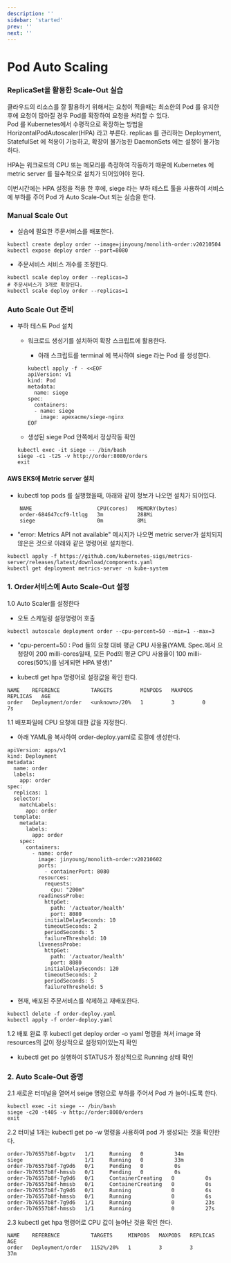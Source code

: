 ```yaml
---
description: ''
sidebar: 'started'
prev: ''
next: ''
---
```


# Pod Auto Scaling

### ReplicaSet을 활용한 Scale-Out 실습

클라우드의 리소스를 잘 활용하기 위해서는 요청이 적을때는 최소한의 Pod 를 유지한 후에 요청이 많아질 경우 Pod를 확장하여 요청을 처리할 수 있다.  
Pod 를 Kubernetes에서 수평적으로 확장하는 방법을 HorizontalPodAutoscaler(HPA) 라고 부른다. replicas 를 관리하는 Deployment, StatefulSet 에 적용이 가능하고, 확장이 불가능한 DaemonSets 에는 설정이 불가능하다.  

HPA는 워크로드의 CPU 또는 메모리를 측정하여 작동하기 때문에 Kubernetes 에 metric server 를 필수적으로 설치가 되어있어야 한다.

이번시간에는 HPA 설정을 적용 한 후에, siege 라는 부하 테스트 툴을 사용하여 서비스에 부하를 주어 Pod 가 Auto Scale-Out 되는 실습을 한다.

### Manual Scale Out  

- 실습에 필요한 주문서비스를 배포한다.
```
kubectl create deploy order --image=jinyoung/monolith-order:v20210504
kubectl expose deploy order --port=8080
```

- 주문서비스 서비스 개수를 조정한다.
```
kubectl scale deploy order --replicas=3
# 주문서비스가 3개로 확장된다.
kubectl scale deploy order --replicas=1
```

### Auto Scale Out 준비

- 부하 테스트 Pod 설치
  - 워크로드 생성기를 설치하여 확장 스크립트에 활용한다.
	- 아래 스크립트를 terminal 에 복사하여 siege 라는 Pod 를 생성한다.
	```
    kubectl apply -f - <<EOF
    apiVersion: v1
    kind: Pod
    metadata:
      name: siege
    spec:
      containers:
      - name: siege
        image: apexacme/siege-nginx
    EOF
	```
	
  - 생성된 siege Pod 안쪽에서 정상작동 확인
  ```
  kubectl exec -it siege -- /bin/bash
  siege -c1 -t2S -v http://order:8080/orders
  exit
  ```

#### AWS EKS에 Metric server 설치 

- kubectl top pods 를 실행했을때, 아래와 같이 정보가 나오면 설치가 되어있다.
	
```
	NAME                     CPU(cores)   MEMORY(bytes)   
	order-684647ccf9-ltlqg   3m           288Mi           
	siege                    0m           8Mi   
```

- "error: Metrics API not available" 메시지가 나오면 metric server가 설치되지 않은은 것으로 아래와 같은 명령어로 설치한다.

```
kubectl apply -f https://github.com/kubernetes-sigs/metrics-server/releases/latest/download/components.yaml
kubectl get deployment metrics-server -n kube-system
```
 
### 1. Order서비스에 Auto Scale-Out 설정

1.0 Auto Scaler를 설정한다
- 오토 스케일링 설정명령어 호출
```
kubectl autoscale deployment order --cpu-percent=50 --min=1 --max=3
```

- "cpu-percent=50 : Pod 들의 요청 대비 평균 CPU 사용율(YAML Spec.에서 요청량이 200 milli-cores일때, 모든 Pod의 평균 CPU 사용율이 100 milli-cores(50%)를 넘게되면 HPA 발생)"

- kubectl get hpa 명령어로 설정값을 확인 한다.
```
NAME    REFERENCE          TARGETS         MINPODS   MAXPODS   REPLICAS   AGE
order   Deployment/order   <unknown>/20%   1         3         0          7s
```


1.1 배포파일에 CPU 요청에 대한 값을 지정한다.
- 아래 YAML을 복사하여 order-deploy.yaml로 로컬에 생성한다.
```
apiVersion: apps/v1
kind: Deployment
metadata:
  name: order
  labels:
    app: order
spec:
  replicas: 1
  selector:
    matchLabels:
      app: order
  template:
    metadata:
      labels:
        app: order
    spec:
      containers:
        - name: order
          image: jinyoung/monolith-order:v20210602
          ports:
            - containerPort: 8080
          resources:
            requests:
              cpu: "200m"            
          readinessProbe:
            httpGet:
              path: '/actuator/health'
              port: 8080
            initialDelaySeconds: 10
            timeoutSeconds: 2
            periodSeconds: 5
            failureThreshold: 10
          livenessProbe:
            httpGet:
              path: '/actuator/health'
              port: 8080
            initialDelaySeconds: 120
            timeoutSeconds: 2
            periodSeconds: 5
            failureThreshold: 5
```
- 현재, 배포된 주문서비스를 삭제하고 재배포한다.
```
kubectl delete -f order-deploy.yaml
kubectl apply -f order-deploy.yaml
```

1.2 배포 완료 후 kubectl get deploy order -o yaml 명령을 쳐서 image 와 resources의 값이 정상적으로 설정되어있는지 확인
- kubectl get po 실행하여 STATUS가 정상적으로 Running 상태 확인


### 2. Auto Scale-Out 증명


2.1 새로운 터미널을 열어서 seige 명령으로 부하를 주어서 Pod 가 늘어나도록 한다.
```
kubectl exec -it siege -- /bin/bash
siege -c20 -t40S -v http://order:8080/orders
exit
```

2.2 터미널 1개는 kubectl get po -w 명령을 사용하여 pod 가 생성되는 것을 확인한다.
```
order-7b76557b8f-bgptv   1/1     Running   0          34m
siege                    1/1     Running   0          33m
order-7b76557b8f-7g9d6   0/1     Pending   0          0s
order-7b76557b8f-hmssb   0/1     Pending   0          0s
order-7b76557b8f-7g9d6   0/1     ContainerCreating   0          0s
order-7b76557b8f-hmssb   0/1     ContainerCreating   0          0s
order-7b76557b8f-7g9d6   0/1     Running             0          6s
order-7b76557b8f-hmssb   0/1     Running             0          6s
order-7b76557b8f-7g9d6   1/1     Running             0          23s
order-7b76557b8f-hmssb   1/1     Running             0          27s
``` 

2.3 kubectl get hpa 명령어로 CPU 값이 늘어난 것을 확인 한다.
```
NAME    REFERENCE          TARGETS     MINPODS   MAXPODS   REPLICAS   AGE
order   Deployment/order   1152%/20%   1         3         3          37m
```